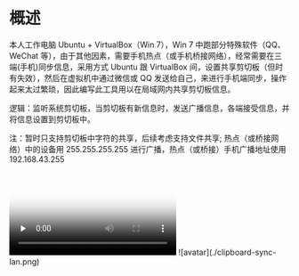 # 概述

本人工作电脑 Ubuntu + VirtualBox（Win 7），Win 7 中跑部分特殊软件（QQ、WeChat 等），由于其他因素，需要手机热点（或手机桥接网络），经常需要在三端(手机)同步信息，采用方式 Ubuntu 跟 VirtualBox 间，设置共享剪切板（但时有失效），然后在虚拟机中通过微信或 QQ 发送给自己，来进行手机端同步，操作起来太过繁琐，因此编写此工具用以在局域网内共享剪切板信息。

逻辑：监听系统剪切板，当剪切板有新信息时，发送广播信息，各端接受信息，并将信息设置到剪切板中。

注：暂时只支持剪切板中字符的共享，后续考虑支持文件共享;
热点（或桥接网络）中的设备用 255.255.255.255 进行广播，热点（或桥接）手机广播地址使用 192.168.43.255

<video id="video" controls="" preload="none" poster="http://om2bks7xs.bkt.clouddn.com/2017-08-26-Markdown-Advance-Video.jpg">
    <source id="mp4" src="./1.mp4" type="video/mp4">
</video>
![avatar](./clipboard-sync-lan.png)




